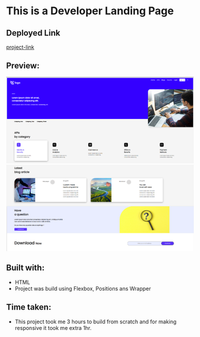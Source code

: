 
# This is a Developer Landing Page

## Deployed Link

[project-link](https://phani-sai-project-09.netlify.app/)

## Preview:

![Desktop view](./screen-shots/01.png)
![Desktop view](./screen-shots/02.png)

## Built with:

- HTML
- Project was build using Flexbox, Positions ans Wrapper


## Time taken:

- This project took me 3 hours to build from scratch and for making responsive it took me extra 1hr.



